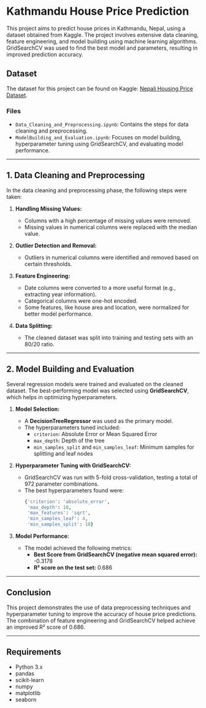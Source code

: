 # Kathmandu House Price Prediction

This project aims to predict house prices in Kathmandu, Nepal, using a dataset obtained from Kaggle. The project involves extensive data cleaning, feature engineering, and model building using machine learning algorithms. GridSearchCV was used to find the best model and parameters, resulting in improved prediction accuracy.

## Dataset

The dataset for this project can be found on Kaggle: [Nepali Housing Price Dataset](https://www.kaggle.com/datasets/sagyamthapa/nepali-housing-price-dataset).

### Files
- `Data_Cleaning_and_Preprocessing.ipynb`: Contains the steps for data cleaning and preprocessing.
- `ModelBuilding_and_Evaluation.ipynb`: Focuses on model building, hyperparameter tuning using GridSearchCV, and evaluating model performance.

---

## 1. Data Cleaning and Preprocessing

In the data cleaning and preprocessing phase, the following steps were taken:

1. **Handling Missing Values:**
   - Columns with a high percentage of missing values were removed.
   - Missing values in numerical columns were replaced with the median value.

2. **Outlier Detection and Removal:**
   - Outliers in numerical columns were identified and removed based on certain thresholds.

3. **Feature Engineering:**
   - Date columns were converted to a more useful format (e.g., extracting year information).
   - Categorical columns were one-hot encoded.
   - Some features, like house area and location, were normalized for better model performance.

4. **Data Splitting:**
   - The cleaned dataset was split into training and testing sets with an 80/20 ratio.

---

## 2. Model Building and Evaluation

Several regression models were trained and evaluated on the cleaned dataset. The best-performing model was selected using **GridSearchCV**, which helps in optimizing hyperparameters.

1. **Model Selection:**
   - A **DecisionTreeRegressor** was used as the primary model.
   - The hyperparameters tuned included:
     - `criterion`: Absolute Error or Mean Squared Error
     - `max_depth`: Depth of the tree
     - `min_samples_split` and `min_samples_leaf`: Minimum samples for splitting and leaf nodes

2. **Hyperparameter Tuning with GridSearchCV:**
   - GridSearchCV was run with 5-fold cross-validation, testing a total of 972 parameter combinations.
   - The best hyperparameters found were:
     ```python
     {'criterion': 'absolute_error',
      'max_depth': 10,
      'max_features': 'sqrt',
      'min_samples_leaf': 4,
      'min_samples_split': 10}
     ```

3. **Model Performance:**
   - The model achieved the following metrics:
     - **Best Score from GridSearchCV (negative mean squared error):** -0.3178
     - **R² score on the test set:** 0.686

---

## Conclusion

This project demonstrates the use of data preprocessing techniques and hyperparameter tuning to improve the accuracy of house price predictions. The combination of feature engineering and GridSearchCV helped achieve an improved R² score of 0.686.

---

## Requirements

- Python 3.x
- pandas
- scikit-learn
- numpy
- matplotlib
- seaborn
